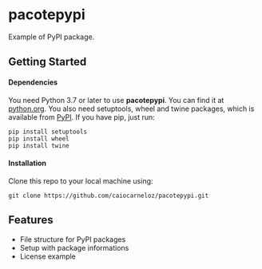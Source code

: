 # pacotepypi
Example of PyPI package.

## Getting Started
#### Dependencies
You need Python 3.7 or later to use **pacotepypi**. You can find it at [python.org](https://www.python.org/).
You also need setuptools, wheel and twine packages, which is available from [PyPI](https://pypi.org). If you have pip, just run:
```
pip install setuptools
pip install wheel
pip install twine
```
#### Installation
Clone this repo to your local machine using:
```
git clone https://github.com/caiocarneloz/pacotepypi.git
```
## Features
- File structure for PyPI packages
- Setup with package informations
- License example